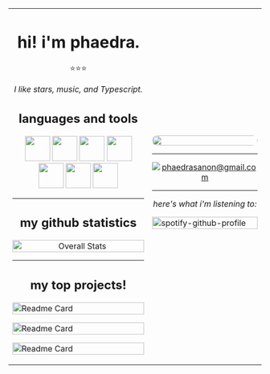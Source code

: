 <!-- <link href="https://cdn.jsdelivr.net/npm/bootstrap@5.3.0-alpha3/dist/css/bootstrap.min.css" rel="stylesheet" integrity="sha384-KK94CHFLLe+nY2dmCWGMq91rCGa5gtU4mk92HdvYe+M/SXH301p5ILy+dN9+nJOZ" crossorigin="anonymous"> -->

<table>
  <tr>
    <td>
      <h1 style="text-align: center;">hi! i'm phaedra.</h1>
      <p style="text-align: center;">⭐⭐⭐</p>
      <p style="text-align: center;"><em>I like stars, music, and Typescript.</em></p>
      <h2 style="text-align: center;">languages and tools</h2>
      <div  style="text-align: center;">
        <img src="https://img.icons8.com/color/48/000000/figma--v1.png" height="50" style="width:auto !important;"/>
        <img src="https://img.icons8.com/color/48/000000/javascript.png" height="50" style="width:auto !important;"/>
        <img src="https://img.icons8.com/color/48/000000/python.png" height="50" style="width:auto !important;"/>
        <img src="https://img.icons8.com/color/48/000000/html-5.png" height="50" style="width:auto !important;"/>
        <img src="https://img.icons8.com/color/48/000000/css3.png" height="50" style="width:auto !important;"/>
        <img src="https://img.icons8.com/color/48/000000/nodejs.png" height="50" style="width:auto !important;"/>
        <img src="https://img.icons8.com/color/48/000000/visual-studio-code-2019.png" height="50" style="width:auto !important;"/>
      </div>
      <hr>
      <h2 style="text-align: center;">my github statistics</h2>
      <p  style="text-align: center;"><img src="https://github-readme-stats.vercel.app/api?username=ph4iry&count_private=true&show_icons=true&hide=contribs&theme=material-palenight" alt="Overall Stats" width="100%"></p>
      <hr>
      <h2 style="text-align: center;">my top projects!</h2>
      <p><a href="https://github.com/Artists-for-Humanity/astra-99"><img src="https://github-readme-stats.vercel.app/api/pin/?username=Artists-for-Humanity&repo=astra-99&theme=material-palenight" alt="Readme Card" width="100%"></a></p>
      <p><a href="https://github.com/ph4iry/aspen-sis"><img src="https://github-readme-stats.vercel.app/api/pin/?username=ph4iry&repo=aspen-sis&theme=material-palenight" alt="Readme Card" width="100%"></a></p>
      <p><a href="https://github.com/Artists-for-Humanity/artopia-masking-demo"><img src="https://github-readme-stats.vercel.app/api/pin/?username=Artists-for-Humanity&repo=artopia-masking-demo&theme=material-palenight" alt="Readme Card" width="100%"></a></p>
    </td>
    <td>
      <img src="https://avatars.githubusercontent.com/u/71579580?v=4" width="100%" style="border-radius: 15px"/>
      <hr>
      <div style="width:100%">
        <p style="text-align: center;"><a href="mailto:phaedrasanon@gmail.com"><img src="https://img.shields.io/badge/Gmail-D14836?style=for-the-badge&logo=gmail&logoColor=white" alt="phaedrasanon@gmail.com"></a></p>
      </div>
      <hr>
      <p style="text-align: center;"><em>here's what i'm listening to:</em></p>
      <p><a href="https://github.com/kittinan/spotify-github-profile"><img src="https://spotify-github-profile.vercel.app/api/view?uid=p44gq4wrzz0qlhy8prpq99n3a&cover_image=true&theme=default&show_offline=false&background_color=292d3e&interchange=true&bar_color=c792ea&bar_color_cover=false" alt="spotify-github-profile" width="100%"></a></p>
    </td>
  </tr>
</table>

<!-- <table>
  <tr>
    <th></th>
    <th></th>
  </tr>
  <tr>
    <td>
    <p class="h2 fw-bold">hi! i'm phaedra.</p>
    <p class="text-center h4">⭐⭐⭐</p>
    <em>I like stars, music, and Typescript.</em>
    <h2>languages and tools</h2>
    <div class="row flex-row justify-content-center">
      <img src="https://img.icons8.com/color/48/000000/figma--v1.png" height="50" style="width:auto !important;"/>
      <img src="https://img.icons8.com/color/48/000000/javascript.png" height="50" style="width:auto !important;"/>
      <img src="https://img.icons8.com/color/48/000000/python.png" height="50" style="width:auto !important;"/>
      <img src="https://img.icons8.com/color/48/000000/html-5.png" height="50" style="width:auto !important;"/>
      <img src="https://img.icons8.com/color/48/000000/css3.png" height="50" style="width:auto !important;"/>
      <img src="https://img.icons8.com/color/48/000000/nodejs.png" height="50" style="width:auto !important;"/>
      <img src="https://img.icons8.com/color/48/000000/visual-studio-code-2019.png" height="50" style="width:auto !important;"/>
    </div>
    <h2>my github statistics</h2>
    <p class="text-center"><img src="https://github-readme-stats.vercel.app/api?username=ph4iry&count_private=true&show_icons=true&hide=contribs&theme=material-palenight" alt="Overall Stats" width="100%"></p>
    <h2>my top projects!</h2>
    <p><a href="https://github.com/Artists-for-Humanity/astra-99"><img src="https://github-readme-stats.vercel.app/api/pin/?username=Artists-for-Humanity&repo=astra-99&theme=material-palenight" alt="Readme Card" width="100%"></a></p>
    <p><a href="https://github.com/ph4iry/aspen-sis"><img src="https://github-readme-stats.vercel.app/api/pin/?username=ph4iry&repo=aspen-sis&theme=material-palenight" alt="Readme Card" width="100%"></a></p>
    <p><a href="https://github.com/Artists-for-Humanity/artopia-masking-demo"><img src="https://github-readme-stats.vercel.app/api/pin/?username=Artists-for-Humanity&repo=artopia-masking-demo&theme=material-palenight" alt="Readme Card" width="100%"></a></p>
    </td>
  </tr>
  <tr>
    <td>
      <img src="https://avatars.githubusercontent.com/u/71579580?v=4" width="100%" style="border-radius: 15px"/>
      <hr>
      <div class="row m-0 flex-nowrap align-items-center text-center" style="width:100%">
        <p><a href="mailto:phaedrasanon@gmail.com"><img src="https://img.shields.io/badge/Gmail-D14836?style=for-the-badge&logo=gmail&logoColor=white" alt="phaedrasanon@gmail.com"></a></p>
      </div>
      <hr class="my-1">
      <p class="h4 text-center">here's what i'm listening to:</p>
      <p><a href="https://github.com/kittinan/spotify-github-profile"><img src="https://spotify-github-profile.vercel.app/api/view?uid=p44gq4wrzz0qlhy8prpq99n3a&cover_image=true&theme=default&show_offline=false&background_color=292d3e&interchange=true&bar_color=c792ea&bar_color_cover=false" alt="spotify-github-profile" width="100%"></a></p>
    </td>
  </tr>
</table> -->

<!-- <div class="row">
  <div class="col-8 text-center">
    <p class="h2 fw-bold">hi! i'm phaedra.</p>
    <p class="text-center h4">⭐⭐⭐</p>
    <em>I like stars, music, and Typescript.</em>
    <h2>languages and tools</h2>
    <div class="row flex-row justify-content-center">
      <img src="https://img.icons8.com/color/48/000000/figma--v1.png" height="50" style="width:auto !important;"/>
      <img src="https://img.icons8.com/color/48/000000/javascript.png" height="50" style="width:auto !important;"/>
      <img src="https://img.icons8.com/color/48/000000/python.png" height="50" style="width:auto !important;"/>
      <img src="https://img.icons8.com/color/48/000000/html-5.png" height="50" style="width:auto !important;"/>
      <img src="https://img.icons8.com/color/48/000000/css3.png" height="50" style="width:auto !important;"/>
      <img src="https://img.icons8.com/color/48/000000/nodejs.png" height="50" style="width:auto !important;"/>
      <img src="https://img.icons8.com/color/48/000000/visual-studio-code-2019.png" height="50" style="width:auto !important;"/>
    </div>
    <h2>my github statistics</h2>
    <p class="text-center"><img src="https://github-readme-stats.vercel.app/api?username=ph4iry&count_private=true&show_icons=true&hide=contribs&theme=material-palenight" alt="Overall Stats" width="100%"></p>
    <h2>my top projects!</h2>
    <p><a href="https://github.com/Artists-for-Humanity/astra-99"><img src="https://github-readme-stats.vercel.app/api/pin/?username=Artists-for-Humanity&repo=astra-99&theme=material-palenight" alt="Readme Card" width="100%"></a></p>
    <p><a href="https://github.com/ph4iry/aspen-sis"><img src="https://github-readme-stats.vercel.app/api/pin/?username=ph4iry&repo=aspen-sis&theme=material-palenight" alt="Readme Card" width="100%"></a></p>
    <p><a href="https://github.com/Artists-for-Humanity/artopia-masking-demo"><img src="https://github-readme-stats.vercel.app/api/pin/?username=Artists-for-Humanity&repo=artopia-masking-demo&theme=material-palenight" alt="Readme Card" width="100%"></a></p>
  </div>
  <div class="col-4">
    <img src="https://avatars.githubusercontent.com/u/71579580?v=4" width="100%" style="border-radius: 15px"/>
    <hr>
    <div class="row m-0 flex-nowrap align-items-center text-center" style="width:100%">
      <p><a href="mailto:phaedrasanon@gmail.com"><img src="https://img.shields.io/badge/Gmail-D14836?style=for-the-badge&logo=gmail&logoColor=white" alt="phaedrasanon@gmail.com"></a></p>
    </div>
    <hr class="my-1">
    <p class="h4 text-center">here's what i'm listening to:</p>
    <p><a href="https://github.com/kittinan/spotify-github-profile"><img src="https://spotify-github-profile.vercel.app/api/view?uid=p44gq4wrzz0qlhy8prpq99n3a&cover_image=true&theme=default&show_offline=false&background_color=292d3e&interchange=true&bar_color=c792ea&bar_color_cover=false" alt="spotify-github-profile" width="100%"></a></p>
  </div>
</div> -->